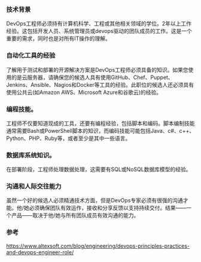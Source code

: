 

### 技术背景
DevOps工程师必须持有计算机科学、工程或其他相关领域的学位。2年以上工作经验。这包括开发人员、系统管理员或devops驱动的团队成员的工作。这是一个重要的需求，同时也是对所有IT操作的理解。

### 自动化工具的经验
了解用于测试和部署的开源解决方案是DevOps工程师必须具备的知识。如果您使用的是云服务器，请确保您的候选人具有使用GitHub、Chef、Puppet、Jenkins、Ansible、Nagios和Docker等工具的经验。此职位的候选人还必须具有使用公共云(如Amazon AWS、Microsoft Azure和谷歌云)的经验。

### 编程技能。
工程师不仅要知道现成的工具，还要有编程经验，包括脚本和编码。脚本编制技能通常需要Bash或PowerShell脚本的知识，而编码技能可能包括Java、c#、c++、Python、PHP、Ruby等，或者至少是其中一些语言。

### 数据库系统知识。
在部署阶段，工程师处理数据处理，这需要有SQL或NoSQL数据库模型的经验。

### 沟通和人际交往能力
虽然一个好的候选人必须精通技术方面，但是DevOps专家必须有很强的沟通才能。他/她必须确保团队有效运作，接收和分享反馈以支持持续交付。结果——一个产品——取决于他/她与所有团队成员有效沟通的能力。

### 参考
https://www.altexsoft.com/blog/engineering/devops-principles-practices-and-devops-engineer-role/
